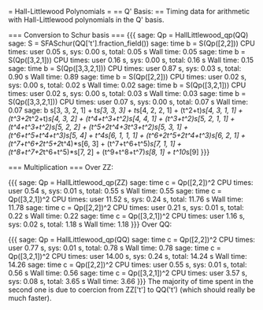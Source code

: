 = Hall-Littlewood Polynomials =
== Q' Basis: ==
Timing data for arithmetic with Hall-Littlewood polynomials in the Q' basis.

=== Conversion to Schur basis ===
{{{
sage: Qp = HallLittlewood_qp(QQ)
sage: S = SFASchur(QQ['t'].fraction_field())
sage: time b = S(Qp([2,2]))
CPU times: user 0.05 s, sys: 0.00 s, total: 0.05 s
Wall time: 0.05
sage: time b = S(Qp([3,2,1]))
CPU times: user 0.16 s, sys: 0.00 s, total: 0.16 s
Wall time: 0.15
sage: time b = S(Qp([3,3,2,1]))
CPU times: user 0.87 s, sys: 0.03 s, total: 0.90 s
Wall time: 0.89
sage: time b = S(Qp([2,2]))
CPU times: user 0.02 s, sys: 0.00 s, total: 0.02 s
Wall time: 0.02
sage: time b = S(Qp([3,2,1]))
CPU times: user 0.02 s, sys: 0.00 s, total: 0.03 s
Wall time: 0.03
sage: time b = S(Qp([3,3,2,1]))
CPU times: user 0.07 s, sys: 0.00 s, total: 0.07 s
Wall time: 0.07
sage: b
s[3, 3, 2, 1] + t*s[3, 3, 3] + t*s[4, 2, 2, 1] + (t^2+t)*s[4, 3, 1, 1] + (t^3+2*t^2+t)*s[4, 3, 2] + (t^4+t^3+t^2)*s[4, 4, 1] + (t^3+t^2)*s[5, 2, 1, 1] + (t^4+t^3+t^2)*s[5, 2, 2] + (t^5+2*t^4+3*t^3+t^2)*s[5, 3, 1] + (t^6+t^5+t^4+t^3)*s[5, 4] + t^4*s[6, 1, 1, 1] + (t^6+2*t^5+2*t^4+t^3)*s[6, 2, 1] + (t^7+t^6+2*t^5+2*t^4)*s[6, 3] + (t^7+t^6+t^5)*s[7, 1, 1] + (t^8+t^7+2*t^6+t^5)*s[7, 2] + (t^9+t^8+t^7)*s[8, 1] + t^10*s[9]
}}}

=== Multiplication ===
Over ZZ:

{{{
sage: Qp = HallLittlewood_qp(ZZ)
sage: time c = Qp([2,2])^2
CPU times: user 0.54 s, sys: 0.01 s, total: 0.55 s
Wall time: 0.55
sage: time c = Qp([3,2,1])^2
CPU times: user 11.52 s, sys: 0.24 s, total: 11.76 s
Wall time: 11.78
sage: time c = Qp([2,2])^2
CPU times: user 0.21 s, sys: 0.01 s, total: 0.22 s
Wall time: 0.22
sage: time c = Qp([3,2,1])^2
CPU times: user 1.16 s, sys: 0.02 s, total: 1.18 s
Wall time: 1.18
}}}
Over QQ:

{{{
sage: Qp = HallLittlewood_qp(QQ)
sage: time c = Qp([2,2])^2
CPU times: user 0.77 s, sys: 0.01 s, total: 0.78 s
Wall time: 0.78
sage: time c = Qp([3,2,1])^2
CPU times: user 14.00 s, sys: 0.24 s, total: 14.24 s
Wall time: 14.26
sage: time c = Qp([2,2])^2
CPU times: user 0.55 s, sys: 0.01 s, total: 0.56 s
Wall time: 0.56
sage: time c = Qp([3,2,1])^2
CPU times: user 3.57 s, sys: 0.08 s, total: 3.65 s
Wall time: 3.66
}}}
The majority of time spent in the second one is due to coercion from ZZ['t'] to QQ('t') (which should really be much faster).
